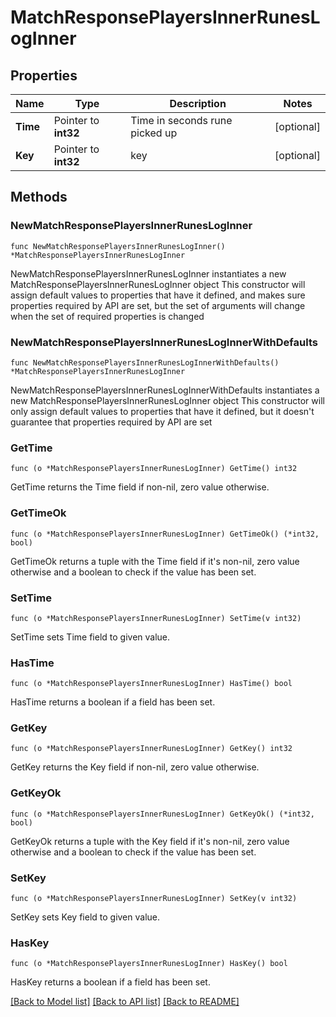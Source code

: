 # MatchResponsePlayersInnerRunesLogInner

## Properties

Name | Type | Description | Notes
------------ | ------------- | ------------- | -------------
**Time** | Pointer to **int32** | Time in seconds rune picked up | [optional] 
**Key** | Pointer to **int32** | key | [optional] 

## Methods

### NewMatchResponsePlayersInnerRunesLogInner

`func NewMatchResponsePlayersInnerRunesLogInner() *MatchResponsePlayersInnerRunesLogInner`

NewMatchResponsePlayersInnerRunesLogInner instantiates a new MatchResponsePlayersInnerRunesLogInner object
This constructor will assign default values to properties that have it defined,
and makes sure properties required by API are set, but the set of arguments
will change when the set of required properties is changed

### NewMatchResponsePlayersInnerRunesLogInnerWithDefaults

`func NewMatchResponsePlayersInnerRunesLogInnerWithDefaults() *MatchResponsePlayersInnerRunesLogInner`

NewMatchResponsePlayersInnerRunesLogInnerWithDefaults instantiates a new MatchResponsePlayersInnerRunesLogInner object
This constructor will only assign default values to properties that have it defined,
but it doesn't guarantee that properties required by API are set

### GetTime

`func (o *MatchResponsePlayersInnerRunesLogInner) GetTime() int32`

GetTime returns the Time field if non-nil, zero value otherwise.

### GetTimeOk

`func (o *MatchResponsePlayersInnerRunesLogInner) GetTimeOk() (*int32, bool)`

GetTimeOk returns a tuple with the Time field if it's non-nil, zero value otherwise
and a boolean to check if the value has been set.

### SetTime

`func (o *MatchResponsePlayersInnerRunesLogInner) SetTime(v int32)`

SetTime sets Time field to given value.

### HasTime

`func (o *MatchResponsePlayersInnerRunesLogInner) HasTime() bool`

HasTime returns a boolean if a field has been set.

### GetKey

`func (o *MatchResponsePlayersInnerRunesLogInner) GetKey() int32`

GetKey returns the Key field if non-nil, zero value otherwise.

### GetKeyOk

`func (o *MatchResponsePlayersInnerRunesLogInner) GetKeyOk() (*int32, bool)`

GetKeyOk returns a tuple with the Key field if it's non-nil, zero value otherwise
and a boolean to check if the value has been set.

### SetKey

`func (o *MatchResponsePlayersInnerRunesLogInner) SetKey(v int32)`

SetKey sets Key field to given value.

### HasKey

`func (o *MatchResponsePlayersInnerRunesLogInner) HasKey() bool`

HasKey returns a boolean if a field has been set.


[[Back to Model list]](../README.md#documentation-for-models) [[Back to API list]](../README.md#documentation-for-api-endpoints) [[Back to README]](../README.md)


